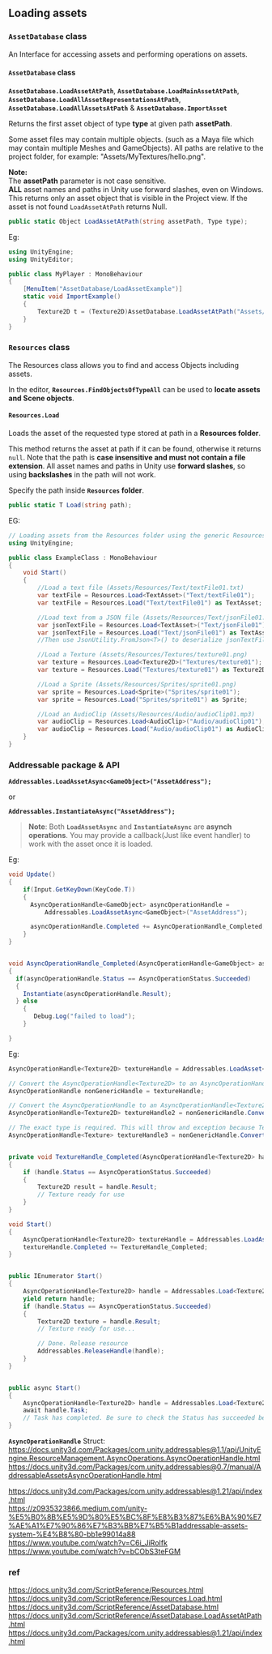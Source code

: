 ## Loading assets


### `AssetDatabase` class
An Interface for accessing assets and performing operations on assets.

#### `AssetDatabase` class

**`AssetDatabase.LoadAssetAtPath`**, **`AssetDatabase.LoadMainAssetAtPath`**, **`AssetDatabase.LoadAllAssetRepresentationsAtPath`**, **`AssetDatabase.LoadAllAssetsAtPath`** & **`AssetDatabase.ImportAsset`**


Returns the first asset object of type **type** at given path **assetPath**.

Some asset files may contain multiple objects. (such as a Maya file which may contain multiple Meshes and GameObjects). All paths are relative to the project folder, for example: "Assets/MyTextures/hello.png".  
  
**Note:**  
The **assetPath** parameter is not case sensitive.  
**ALL** asset names and paths in Unity use forward slashes, even on Windows.  
This returns only an asset object that is visible in the Project view. If the asset is not found `LoadAssetAtPath` returns Null.

```cs
public static Object LoadAssetAtPath(string assetPath, Type type);
```

Eg:
```cs
using UnityEngine;
using UnityEditor;

public class MyPlayer : MonoBehaviour
{
    [MenuItem("AssetDatabase/LoadAssetExample")]
    static void ImportExample()
    {
        Texture2D t = (Texture2D)AssetDatabase.LoadAssetAtPath("Assets/Textures/texture.jpg", typeof(Texture2D));
    }
}
```

### `Resources` class
The Resources class allows you to find and access Objects including assets.

In the editor, **`Resources.FindObjectsOfTypeAll`** can be used to **locate assets and Scene objects**.

#### `Resources.Load`
Loads the asset of the requested type stored at path in a **Resources folder**.

This method returns the asset at path if it can be found, otherwise it returns `null`.
Note that the path is **case insensitive and must not contain a file extension**. All asset names and paths in Unity use **forward slashes**, so using **backslashes** in the path will not work.

Specify the path inside **`Resources` folder**.

```cs
public static T Load(string path);
```

EG:

```cs
// Loading assets from the Resources folder using the generic Resources.Load<T>(path) method
using UnityEngine;

public class ExampleClass : MonoBehaviour
{
    void Start()
    {
        //Load a text file (Assets/Resources/Text/textFile01.txt)
        var textFile = Resources.Load<TextAsset>("Text/textFile01");
        var textFile = Resources.Load("Text/textFile01") as TextAsset;

        //Load text from a JSON file (Assets/Resources/Text/jsonFile01.json)
        var jsonTextFile = Resources.Load<TextAsset>("Text/jsonFile01");
        var jsonTextFile = Resources.Load("Text/jsonFile01") as TextAsset;
        //Then use JsonUtility.FromJson<T>() to deserialize jsonTextFile into an object

        //Load a Texture (Assets/Resources/Textures/texture01.png)
        var texture = Resources.Load<Texture2D>("Textures/texture01");
        var texture = Resources.Load("Textures/texture01") as Texture2D;

        //Load a Sprite (Assets/Resources/Sprites/sprite01.png)
        var sprite = Resources.Load<Sprite>("Sprites/sprite01");
        var sprite = Resources.Load("Sprites/sprite01") as Sprite;

        //Load an AudioClip (Assets/Resources/Audio/audioClip01.mp3)
        var audioClip = Resources.Load<AudioClip>("Audio/audioClip01");
        var audioClip = Resources.Load("Audio/audioClip01") as AudioClip;
    }
}
```

### Addressable package & API

**`Addressables.LoadAssetAsync<GameObject>("AssetAddress");`**

or

**`Addressables.InstantiateAsync("AssetAddress");`**

> **Note**: Both **`LoadAssetAsync`** and **`InstantiateAsync`** are **asynch operations**. You may provide a callback(Just like event handler) to work with the asset once it is loaded.

Eg:

```cs
void Update()
{
    if(Input.GetKeyDown(KeyCode.T))
    {
      AsyncOperationHandle<GameObject> asyncOperationHandle =
          Addressables.LoadAssetAsync<GameObject>("AssetAddress");

      asyncOperationHandle.Completed += AsyncOperationHandle_Completed;
    }
}


void AsyncOperationHandle_Completed(AsyncOperationHandle<GameObject> asyncOperationHandle)
{
  if(asyncOperationHandle.Status == AsyncOperationStatus.Succeeded)
  {
    Instantiate(asyncOperationHandle.Result);
  } else
    {
       Debug.Log("failed to load");
    }

}

```

Eg: 
```cs
AsyncOperationHandle<Texture2D> textureHandle = Addressables.LoadAsset<Texture2D>("mytexture");

// Convert the AsyncOperationHandle<Texture2D> to an AsyncOperationHandle
AsyncOperationHandle nonGenericHandle = textureHandle;

// Convert the AsyncOperationHandle to an AsyncOperationHandle<Texture2D>
AsyncOperationHandle<Texture2D> textureHandle2 = nonGenericHandle.Convert<Texture2D>();

// The exact type is required. This will throw and exception because Texture2D is required
AsyncOperationHandle<Texture> textureHandle3 = nonGenericHandle.Convert<Texture>();


private void TextureHandle_Completed(AsyncOperationHandle<Texture2D> handle)
{
    if (handle.Status == AsyncOperationStatus.Succeeded)
    {
        Texture2D result = handle.Result;
        // Texture ready for use
    }
}

void Start()
{
    AsyncOperationHandle<Texture2D> textureHandle = Addressables.LoadAsset<Texture2D>("mytexture");
    textureHandle.Completed += TextureHandle_Completed;
}


public IEnumerator Start()
{
    AsyncOperationHandle<Texture2D> handle = Addressables.Load<Texture2D>("mytexture");
    yield return handle;
    if (handle.Status == AsyncOperationStatus.Succeeded)
    {
        Texture2D texture = handle.Result;
        // Texture ready for use...

        // Done. Release resource
        Addressables.ReleaseHandle(handle);
    }
}


public async Start()
{
    AsyncOperationHandle<Texture2D> handle = Addressables.Load<Texture2D>("mytexture");
    await handle.Task;
    // Task has completed. Be sure to check the Status has succeeded before getting the Result
}

```


**`AsyncOperationHandle`** Struct: \
https://docs.unity3d.com/Packages/com.unity.addressables@1.1/api/UnityEngine.ResourceManagement.AsyncOperations.AsyncOperationHandle.html \
https://docs.unity3d.com/Packages/com.unity.addressables@0.7/manual/AddressableAssetsAsyncOperationHandle.html



https://docs.unity3d.com/Packages/com.unity.addressables@1.21/api/index.html \
https://z0935323866.medium.com/unity-%E5%B0%8B%E5%9D%80%E5%BC%8F%E8%B3%87%E6%BA%90%E7%AE%A1%E7%90%86%E7%B3%BB%E7%B5%B1addressable-assets-system-%E4%B8%80-bb1e99014a88 \
https://www.youtube.com/watch?v=C6i_JiRoIfk \
https://www.youtube.com/watch?v=bCObS3teFGM


### ref 
https://docs.unity3d.com/ScriptReference/Resources.html \
https://docs.unity3d.com/ScriptReference/Resources.Load.html \
https://docs.unity3d.com/ScriptReference/AssetDatabase.html \
https://docs.unity3d.com/ScriptReference/AssetDatabase.LoadAssetAtPath.html \
https://docs.unity3d.com/Packages/com.unity.addressables@1.21/api/index.html
